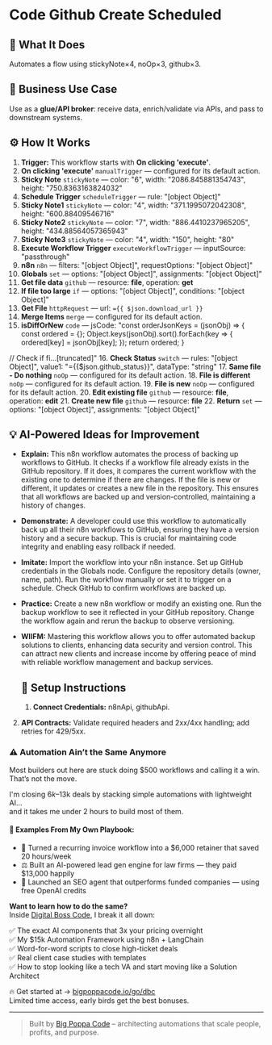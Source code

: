 # Code Github Create Scheduled
  ## 🚀 What It Does
  Automates a flow using stickyNote×4, noOp×3, github×3.
  
  ## 💼 Business Use Case
  Use as a **glue/API broker**: receive data, enrich/validate via APIs, and pass to downstream systems.
  
  ## ⚙️ How It Works
  1. **Trigger:** This workflow starts with **On clicking 'execute'**.
  2. **On clicking 'execute'** `manualTrigger` — configured for its default action.
3. **Sticky Note** `stickyNote` — color: "6", width: "2086.845881354743", height: "750.8363163824032"
4. **Schedule Trigger** `scheduleTrigger` — rule: "[object Object]"
5. **Sticky Note1** `stickyNote` — color: "4", width: "371.1995072042308", height: "600.88409546716"
6. **Sticky Note2** `stickyNote` — color: "7", width: "886.4410237965205", height: "434.88564057365943"
7. **Sticky Note3** `stickyNote` — color: "4", width: "150", height: "80"
8. **Execute Workflow Trigger** `executeWorkflowTrigger` — inputSource: "passthrough"
9. **n8n** `n8n` — filters: "[object Object]", requestOptions: "[object Object]"
10. **Globals** `set` — options: "[object Object]", assignments: "[object Object]"
11. **Get file data** `github` — resource: **file**, operation: **get**
12. **If file too large** `if` — options: "[object Object]", conditions: "[object Object]"
13. **Get File** `httpRequest` — url: `={{ $json.download_url }}`
14. **Merge Items** `merge` — configured for its default action.
15. **isDiffOrNew** `code` — jsCode: "const orderJsonKeys = (jsonObj) => {
  const ordered = {};
  Object.keys(jsonObj).sort().forEach(key => {
    ordered[key] = jsonObj[key];
  });
  return ordered;
}

// Check if fi…[truncated]"
16. **Check Status** `switch` — rules: "[object Object]", value1: "={{$json.github_status}}", dataType: "string"
17. **Same file - Do nothing** `noOp` — configured for its default action.
18. **File is different** `noOp` — configured for its default action.
19. **File is new** `noOp` — configured for its default action.
20. **Edit existing file** `github` — resource: **file**, operation: **edit**
21. **Create new file** `github` — resource: **file**
22. **Return** `set` — options: "[object Object]", assignments: "[object Object]"
  
  ## 💡 AI-Powered Ideas for Improvement
  - **Explain:** This n8n workflow automates the process of backing up workflows to GitHub. It checks if a workflow file already exists in the GitHub repository. If it does, it compares the current workflow with the existing one to determine if there are changes. If the file is new or different, it updates or creates a new file in the repository. This ensures that all workflows are backed up and version-controlled, maintaining a history of changes.

- **Demonstrate:** A developer could use this workflow to automatically back up all their n8n workflows to GitHub, ensuring they have a version history and a secure backup. This is crucial for maintaining code integrity and enabling easy rollback if needed.

- **Imitate:** Import the workflow into your n8n instance. Set up GitHub credentials in the Globals node. Configure the repository details (owner, name, path). Run the workflow manually or set it to trigger on a schedule. Check GitHub to confirm workflows are backed up.

- **Practice:** Create a new n8n workflow or modify an existing one. Run the backup workflow to see it reflected in your GitHub repository. Change the workflow again and rerun the backup to observe versioning.

- **WIIFM:** Mastering this workflow allows you to offer automated backup solutions to clients, enhancing data security and version control. This can attract new clients and increase income by offering peace of mind with reliable workflow management and backup services.
  
  ## 🔧 Setup Instructions
  1. **Connect Credentials:** n8nApi, githubApi.
2. **API Contracts:** Validate required headers and 2xx/4xx handling; add retries for 429/5xx.
  
### ⚠️ Automation Ain’t the Same Anymore

Most builders out here are stuck doing $500 workflows and calling it a win.  
That’s not the move.  

I'm closing $6k–$13k deals by stacking simple automations with lightweight AI...  
and it takes me under 2 hours to build most of them.

#### 🧠 Examples From My Own Playbook:
- 🔁 Turned a recurring invoice workflow into a $6,000 retainer that saved 20 hours/week  
- ⚖️ Built an AI-powered lead gen engine for law firms — they paid $13,000 happily  
- 🚀 Launched an SEO agent that outperforms funded companies — using free OpenAI credits  

**Want to learn how to do the same?**  
Inside [Digital Boss Code](https://bigpoppacode.io/go/dbc), I break it all down:

✅ The exact AI components that 3x your pricing overnight  
✅ My $15k Automation Framework using n8n + LangChain  
✅ Word-for-word scripts to close high-ticket deals  
✅ Real client case studies with templates  
✅ How to stop looking like a tech VA and start moving like a Solution Architect  

🔥 Get started at → [bigpoppacode.io/go/dbc](https://bigpoppacode.io/go/dbc)  
Limited time access, early birds get the best bonuses.

---
> Built by [Big Poppa Code](https://bigpoppacode.io) – architecting automations that scale people, profits, and purpose.
  
